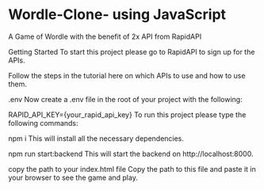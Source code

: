 # Wordle-Clone- using JavaScript
A Game of Wordle with the benefit of 2x API from RapidAPI

Getting Started
To start this project please go to RapidAPI to sign up for the APIs.

Follow the steps in the tutorial here on which APIs to use and how to use them.

.env
Now create a .env file in the root of your project with the following:

RAPID_API_KEY={your_rapid_api_key}
To run this project please type the following commands:

npm i
This will install all the necessary dependencies.

npm run start:backend
This will start the backend on http://localhost:8000.

copy the path to your index.html file
Copy the path to this file and paste it in your browser to see the game and play.
